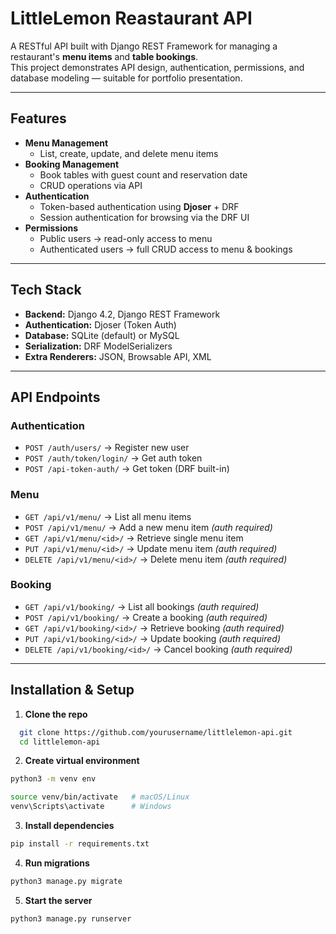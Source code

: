# LittleLemon Reastaurant API

A RESTful API built with Django REST Framework for managing a restaurant's **menu items** and **table bookings**.  
This project demonstrates API design, authentication, permissions, and database modeling — suitable for portfolio presentation.

---

## Features
- **Menu Management**  
  - List, create, update, and delete menu items  
- **Booking Management**  
  - Book tables with guest count and reservation date  
  - CRUD operations via API  
- **Authentication**  
  - Token-based authentication using **Djoser** + DRF  
  - Session authentication for browsing via the DRF UI  
- **Permissions**  
  - Public users → read-only access to menu  
  - Authenticated users → full CRUD access to menu & bookings  

---

## Tech Stack
- **Backend:** Django 4.2, Django REST Framework
- **Authentication:** Djoser (Token Auth)
- **Database:** SQLite (default) or MySQL
- **Serialization:** DRF ModelSerializers
- **Extra Renderers:** JSON, Browsable API, XML

---

## API Endpoints

### Authentication
- `POST /auth/users/` → Register new user  
- `POST /auth/token/login/` → Get auth token  
- `POST /api-token-auth/` → Get token (DRF built-in)  

### Menu
- `GET /api/v1/menu/` → List all menu items  
- `POST /api/v1/menu/` → Add a new menu item *(auth required)*  
- `GET /api/v1/menu/<id>/` → Retrieve single menu item  
- `PUT /api/v1/menu/<id>/` → Update menu item *(auth required)*  
- `DELETE /api/v1/menu/<id>/` → Delete menu item *(auth required)*  

### Booking
- `GET /api/v1/booking/` → List all bookings *(auth required)*  
- `POST /api/v1/booking/` → Create a booking *(auth required)*  
- `GET /api/v1/booking/<id>/` → Retrieve booking *(auth required)*  
- `PUT /api/v1/booking/<id>/` → Update booking *(auth required)*  
- `DELETE /api/v1/booking/<id>/` → Cancel booking *(auth required)*  

---

## Installation & Setup

1. **Clone the repo**
```bash
  git clone https://github.com/yourusername/littlelemon-api.git
  cd littlelemon-api
```

2. **Create virtual environment**
```bash
python3 -m venv env
```

```bash
source venv/bin/activate   # macOS/Linux
venv\Scripts\activate      # Windows
```


3. **Install dependencies**
```bash
pip install -r requirements.txt
```

4. **Run migrations**
```bash
python3 manage.py migrate
```

5. **Start the server**
```bash
python3 manage.py runserver
```